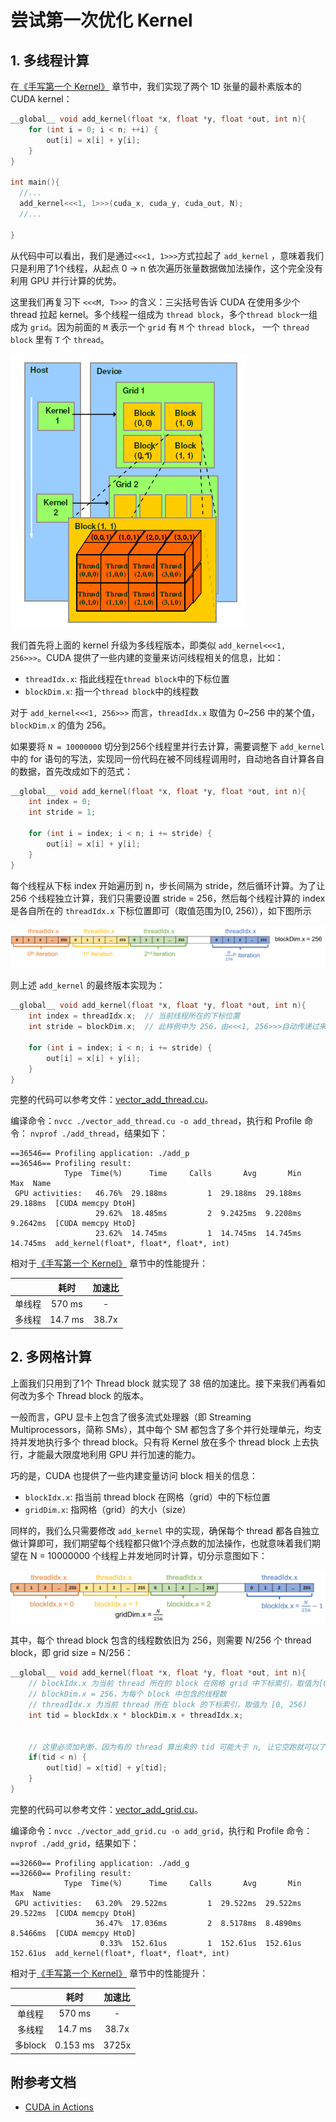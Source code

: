 # 尝试第一次优化 Kernel

## 1. 多线程计算

在[《手写第一个 Kernel》](https://cuda.keter.top/first_kernel/) 章节中，我们实现了两个 1D 张量的最朴素版本的 CUDA kernel：
```cpp
__global__ void add_kernel(float *x, float *y, float *out, int n){
    for (int i = 0; i < n; ++i) {
        out[i] = x[i] + y[i];
    }
}

int main(){
  //...
  add_kernel<<<1, 1>>>(cuda_x, cuda_y, cuda_out, N);
  //...

}
```

从代码中可以看出，我们是通过`<<<1, 1>>>`方式拉起了 `add_kernel` ，意味着我们只是利用了1个线程，从起点 0 &rarr; n 依次遍历张量数据做加法操作，这个完全没有利用 GPU 并行计算的优势。

这里我们再复习下 `<<<M, T>>>` 的含义：三尖括号告诉 CUDA 在使用多少个 thread 拉起 kernel。多个线程一组成为 `thread block`，多个`thread block`一组成为 `grid`。因为前面的 `M` 表示一个 `grid` 有 `M` 个 `thread block`， 一个 `thread block` 里有 `T` 个 `thread`。

![block_grid](./img/block_grid.png)

我们首先将上面的 kernel 升级为多线程版本，即类似 `add_kernel<<<1, 256>>>`。CUDA 提供了一些内建的变量来访问线程相关的信息，比如：

+ `threadIdx.x`: 指此线程在`thread block`中的下标位置
+ `blockDim.x`: 指一个`thread block`中的线程数

对于 `add_kernel<<<1, 256>>>` 而言，`threadIdx.x` 取值为 0~256 中的某个值，`blockDim.x` 的值为 256。

如果要将 `N = 10000000` 切分到256个线程里并行去计算，需要调整下 `add_kernel` 中的 for 语句的写法，实现同一份代码在被不同线程调用时，自动地各自计算各自的数据，首先改成如下的范式：
```cpp
__global__ void add_kernel(float *x, float *y, float *out, int n){
    int index = 0;
    int stride = 1;

    for (int i = index; i < n; i += stride) {
        out[i] = x[i] + y[i];
    }
}
```

每个线程从下标 index 开始遍历到 n，步长间隔为 stride，然后循环计算。为了让 256 个线程独立计算，我们只需要设置 stride = 256，然后每个线程计算的 index 是各自所在的 `threadIdx.x` 下标位置即可（取值范围为[0, 256)），如下图所示

![多线程](./img/parallel_thread.png)

则上述 `add_kernel` 的最终版本实现为：
```cpp
__global__ void add_kernel(float *x, float *y, float *out, int n){
    int index = threadIdx.x;  // 当前线程所在的下标位置
    int stride = blockDim.x;  // 此样例中为 256，由<<<1, 256>>>自动传递过来

    for (int i = index; i < n; i += stride) {
        out[i] = x[i] + y[i];
    }
}
```

完整的代码可以参考文件：[vector_add_thread.cu](./vector_add_thread.cu)。

编译命令：`nvcc ./vector_add_thread.cu -o add_thread`，执行和 Profile 命令： `nvprof ./add_thread`，结果如下：
```
==36546== Profiling application: ./add_p
==36546== Profiling result:
            Type  Time(%)      Time     Calls       Avg       Min       Max  Name
 GPU activities:   46.76%  29.188ms         1  29.188ms  29.188ms  29.188ms  [CUDA memcpy DtoH]
                   29.62%  18.485ms         2  9.2425ms  9.2208ms  9.2642ms  [CUDA memcpy HtoD]
                   23.62%  14.745ms         1  14.745ms  14.745ms  14.745ms  add_kernel(float*, float*, float*, int)
```

相对于[《手写第一个 Kernel》](../02_first_kernel/) 章节中的性能提升：

|     | 耗时 |加速比|
|:---:|:---:|:---:|
|单线程| 570 ms | - |
|多线程| 14.7 ms| 38.7x |


## 2. 多网格计算

上面我们只用到了1个 Thread block 就实现了 38 倍的加速比。接下来我们再看如何改为多个 Thread block 的版本。

一般而言，GPU 显卡上包含了很多流式处理器（即 Streaming Multiprocessors，简称 SMs），其中每个 SM 都包含了多个并行处理单元，均支持并发地执行多个 thread block。只有将 Kernel 放在多个 thread block 上去执行，才能最大限度地利用 GPU 并行加速的能力。

巧的是，CUDA 也提供了一些内建变量访问 block 相关的信息：

+ `blockIdx.x`: 指当前 thread block 在网格（grid）中的下标位置
+ `gridDim.x`: 指网格（grid）的大小（size）


同样的，我们么只需要修改 `add_kernel` 中的实现，确保每个 thread 都各自独立做计算即可，我们期望每个线程都只做1个浮点数的加法操作，也就意味着我们期望在 N = 10000000 个线程上并发地同时计算，切分示意图如下：

![多网格](./img/parallel_block.png)

其中，每个 thread block 包含的线程数依旧为 256，则需要 N/256 个 thread block，即 grid size = N/256：

```cpp
__global__ void add_kernel(float *x, float *y, float *out, int n){
    // blockIdx.x 为当前 thread 所在的 block 在网格 grid 中下标索引，取值为[0, N/256)
    // blockDim.x = 256，为每个 block 中包含的线程数
    // threadIdx.x 为当前 thread 所在 block 的下标索引，取值为 [0, 256)
    int tid = blockIdx.x * blockDim.x + threadIdx.x;


    // 这里必须加判断，因为有的 thread 算出来的 tid 可能大于 n, 让它空跑就可以了
    if(tid < n) {
        out[tid] = x[tid] + y[tid];
    }
}
```

完整的代码可以参考文件：[vector_add_grid.cu](./vector_add_grid.cu)。

编译命令：`nvcc ./vector_add_grid.cu -o add_grid`，执行和 Profile 命令： `nvprof ./add_grid`，结果如下：
```
==32660== Profiling application: ./add_g
==32660== Profiling result:
            Type  Time(%)      Time     Calls       Avg       Min       Max  Name
 GPU activities:   63.20%  29.522ms         1  29.522ms  29.522ms  29.522ms  [CUDA memcpy DtoH]
                   36.47%  17.036ms         2  8.5178ms  8.4890ms  8.5466ms  [CUDA memcpy HtoD]
                    0.33%  152.61us         1  152.61us  152.61us  152.61us  add_kernel(float*, float*, float*, int)
```

相对于[《手写第一个 Kernel》](https://cuda.keter.top/first_kernel/) 章节中的性能提升：

|     | 耗时 |加速比|
|:---:|:---:|:---:|
|单线程| 570 ms | - |
|多线程| 14.7 ms| 38.7x |
|多block| 0.153 ms| 3725x |


## 附参考文档

+ [CUDA in Actions](https://cuda-tutorial.readthedocs.io/en/latest/tutorials/tutorial02/#tutorial-02-cuda-in-actions)
